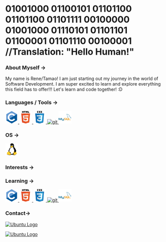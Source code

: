 # 01001000 01100101 01101100 01101100 01101111 00100000 01001000 01110101 01101101 01100001 01101110 00100001<br />//Translation: "Hello Human!"

<h3 align="left">About Myself -></h3>

My name is Rene/Tamao! I am just starting out my journey in the world of Software Development.
I am super excited to learn and explore everything this field has to offer!!!
Let's learn and code together! :D

<h3 align="left">Languages / Tools -></h3>

<p align="left">
 <a href="https://www.cprogramming.com/" target="_blank" rel="noreferrer"> <img src="https://raw.githubusercontent.com/devicons/devicon/master/icons/c/c-original.svg" alt="c" width="40" height="40"/> </a> 
<a href="https://www.w3.org/html/" target="_blank" rel="noreferrer"> <img src="https://raw.githubusercontent.com/devicons/devicon/master/icons/html5/html5-original-wordmark.svg" alt="html5" width="40" height="40"/> </a>
<a href="https://www.w3schools.com/css/" target="_blank" rel="noreferrer"> <img src="https://raw.githubusercontent.com/devicons/devicon/master/icons/css3/css3-original-wordmark.svg" alt="css3" width="40" height="40"/> </a>
<a href="https://git-scm.com/" target="_blank" rel="noreferrer"> <img src="https://www.vectorlogo.zone/logos/git-scm/git-scm-icon.svg" alt="git" width="40" height="40"/> </a>
<a href="https://www.mysql.com/" target="_blank" rel="noreferrer"> <img src="https://raw.githubusercontent.com/devicons/devicon/master/icons/mysql/mysql-original-wordmark.svg" alt="mysql" width="40" height="40 background-color: transparent"/> </a>

</p>

<h3 align="left">OS -></h3>

<p align="left"> 
<a href="https://www.linux.org/" target="_blank" rel="noreferrer"> <img src="https://raw.githubusercontent.com/devicons/devicon/master/icons/linux/linux-original.svg" alt="linux" width="40" height="40"/> </a>

</p>

<h3 align="left">Interests -></h3>

<p align="left">  </p>

<h3 align="left">Learning -></h3>

<p align="left"> 
 <a href="https://www.cprogramming.com/" target="_blank" rel="noreferrer"> <img src="https://raw.githubusercontent.com/devicons/devicon/master/icons/c/c-original.svg" alt="c" width="40" height="40"/> </a>
<a href="https://www.w3.org/html/" target="_blank" rel="noreferrer"> <img src="https://raw.githubusercontent.com/devicons/devicon/master/icons/html5/html5-original-wordmark.svg" alt="html5" width="40" height="40"/> </a>
<a href="https://www.w3schools.com/css/" target="_blank" rel="noreferrer"> <img src="https://raw.githubusercontent.com/devicons/devicon/master/icons/css3/css3-original-wordmark.svg" alt="css3" width="40" height="40"/> </a>
<a href="https://git-scm.com/" target="_blank" rel="noreferrer"> <img src="https://www.vectorlogo.zone/logos/git-scm/git-scm-icon.svg" alt="git" width="40" height="40"/> </a>
<a href="https://www.mysql.com/" target="_blank" rel="noreferrer"> <img src="https://raw.githubusercontent.com/devicons/devicon/master/icons/mysql/mysql-original-wordmark.svg" alt="mysql" width="40" height="40"/> </a>
 
 </p>

<h3 align="left">Contact-></h3>

<p align="left">  </p>

<a href="https://imgs.search.brave.com/Y9FByQvmuzTlLrVo3_TUEiqm276tAqLfKtp4jKyglxc/rs:fit:860:0:0/g:ce/aHR0cHM6Ly9pbWFn/ZS5zaW1pbGFycG5n/LmNvbS92ZXJ5LXRo/dW1ibmFpbC8yMDIx/LzA5L1VidW50dS1s/b2dvLW9uLXRyYW5z/cGFyZW50LWJhY2tn/cm91bmQtUE5HLnBu/Zw">
  <img src="https://imgs.search.brave.com/Y9FByQvmuzTlLrVo3_TUEiqm276tAqLfKtp4jKyglxc/rs:fit:860:0:0/g:ce/aHR0cHM6Ly9pbWFn/ZS5zaW1pbGFycG5n/LmNvbS92ZXJ5LXRo/dW1ibmFpbC8yMDIx/LzA5L1VidW50dS1s/b2dvLW9uLXRyYW5z/cGFyZW50LWJhY2tn/cm91bmQtUE5HLnBu/Zw" width="40" height="40" alt="Ubuntu Logo">
</a>

[![Ubuntu Logo](https://imgs.search.brave.com/Y9FByQvmuzTlLrVo3_TUEiqm276tAqLfKtp4jKyglxc/rs:fit:860:0:0/g:ce/aHR0cHM6Ly9pbWFn/ZS5zaW1pbGFycG5n/LmNvbS92ZXJ5LXRo/dW1ibmFpbC8yMDIx/LzA5L1VidW50dS1s/b2dvLW9uLXRyYW5z/cGFyZW50LWJhY2tn/cm91bmQtUE5HLnBu/Zw)](https://imgs.search.brave.com/Y9FByQvmuzTlLrVo3_TUEiqm276tAqLfKtp4jKyglxc/rs:fit:860:0:0/g:ce/aHR0cHM6Ly9pbWFn/ZS5zaW1pbGFycG5n/LmNvbS92ZXJ5LXRo/dW1ibmFpbC8yMDIx/LzA5L1VidW50dS1s/b2dvLW9uLXRyYW5z/cGFyZW50LWJhY2tn/cm91bmQtUE5HLnBu/Zw)
